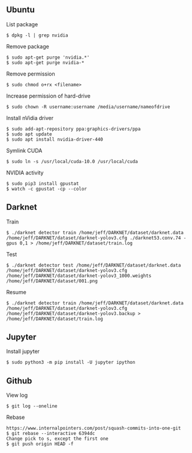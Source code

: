 ## Ubuntu
List package
```
$ dpkg -l | grep nvidia
```
Remove package
```
$ sudo apt-get purge 'nvidia.*'
$ sudo apt-get purge nvidia-*
```
Remove permission
```
$ sudo chmod o+rx <filename>
```
Increase permission of hard-drive
```
$ sudo chown -R username:username /media/username/nameofdrive
```
Install nVidia driver
```
$ sudo add-apt-repository ppa:graphics-drivers/ppa
$ sudo apt update
$ sudo apt install nvidia-driver-440
```
Symlink CUDA
```
$ sudo ln -s /usr/local/cuda-10.0 /usr/local/cuda
```
NVIDIA activity
```
$ sudo pip3 install gpustat
$ watch -c gpustat -cp --color
```
## Darknet
Train
```
$ ./darknet detector train /home/jeff/DARKNET/dataset/darknet.data /home/jeff/DARKNET/dataset/darknet-yolov3.cfg ./darknet53.conv.74 -gpus 0,1 > /home/jeff/DARKNET/dataset/train.log
```
Test
```
$ ./darknet detector test /home/jeff/DARKNET/dataset/darknet.data /home/jeff/DARKNET/dataset/darknet-yolov3.cfg /home/jeff/DARKNET/dataset/darknet-yolov3_1000.weights /home/jeff/DARKNET/dataset/001.png
```
Resume
```
$ ./darknet detector train /home/jeff/DARKNET/dataset/darknet.data /home/jeff/DARKNET/dataset/darknet-yolov3.cfg /home/jeff/DARKNET/dataset/darknet-yolov3.backup > /home/jeff/DARKNET/dataset/train.log
```
## Jupyter
Install jupyter
```
$ sudo python3 -m pip install -U jupyter ipython
```
## Github
View log
```
$ git log --oneline
```
Rebase
```
https://www.internalpointers.com/post/squash-commits-into-one-git
$ git rebase --interactive 6394dc
Change pick to s, except the first one
$ git push origin HEAD -f
```
